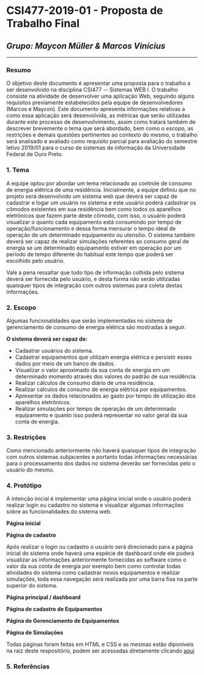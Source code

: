 # **CSI477-2019-01 - Proposta de Trabalho Final**
## *Grupo: Maycon Müller & Marcos Vinícius*

--------------

<!-- Descrever um resumo sobre o trabalho. -->

### Resumo
O objetivo deste documento é apresentar uma proposta para o trabalho a ser desenvolvido na disciplina CSI477 -- Sistemas WEB I. O trabalho consiste na atividade de desenvolver uma aplicação Web, seguindo alguns requisitos previamente estabelecidos pela equipe de desenvolvedores (Marcos e Maycon). Este documento apresenta informações relativas a como essa aplicação será desenvolvida, as métricas que serão utilizadas durante este processo de desenvolvimento, assim como tratará também de descrever brevemente  o tema que será abordado, bem como o escopo, as restrições e demais questões pertinentes ao contexto do mesmo, o trabalho será analisado e avaliado como requisito  parcial para avaliação do semestre letivo 2019/01 para o curso de sistemas de informação da Universidade Federal de Ouro Preto.




<!-- Apresentar o tema. -->
### 1. Tema
  A equipe optou por abordar um tema relacionado ao controle de consumo de energia elétrica de uma residência. Inicialmente, a equipe definiu que no projeto será desenvolvido um sistema web que deverá ser capaz de  cadastrar e logar um usuário no sistema e este usuário poderá cadastrar os cômodos existentes em sua residência bem como todos os aparelhos eletrônicos que fazem parte deste cômodo, com isso, o usuário  poderá visualizar o quanto cada equipamento está consumindo por tempo de operação/funcionamento e dessa forma mensurar o tempo ideal de operação de um determinado equipamento ou utensílio. O sistema também deverá ser capaz de realizar simulações referentes ao consumo geral de energia se um determinado equipamento estiver em operação por um período de tempo diferente do habitual este tempo que poderá ser escolhido pelo usuário.

  Vale a pena ressaltar que todo tipo de informação colhida pelo sistema deverá ser fornecida pelo usuário, e desta forma não serão utilizadas quaisquer tipos de integração com outros sistemas para coleta destas informações.

<!-- Descrever e delimitar o escopo da aplicação. -->
### 2. Escopo

 Algumas funcionalidades que serão implementadas no sistema de gerenciamento de consumo de energia elétrica são mostradas à seguir.

 **O sistema deverá ser capaz de:**

  * Cadastrar usuários do sistema.
  * Cadastrar equipamentos que utilizam energia elétrica e persistir esses dados por meio de um banco de dados.
  * Visualizar o valor aproximado  da sua conta de energia em um determinado momento através dos valores do padrão de sua residência.
  * Realizar cálculos de consumo diário de uma residência.
  * Realizar cálculos de consumo de energia elétrica por equipamentos.
  * Apresentar os dados relacionados ao gasto por tempo de utilização dos aparelhos eletrônicos.
  * Realizar simulações por tempo de operação de um determinado equipamento e quanto isso poderá representar no valor geral da sua conta de energia.

<!-- Apresentar restrições de funcionalidades e de escopo. -->
### 3. Restrições

Como mencionado anteriormente não haverá quaisquer tipos de integração com outros sistemas subjacentes e portanto todas informações necessárias para o processamento dos dados no sistema deverão ser fornecidas pelo o usuário do mesmo.

<!-- Construir alguns protótipos para a aplicação, disponibilizá-los no Github e descrever o que foi considerado. //-->
### 4. Protótipo

A intenção inicial é implementar uma página inicial onde o usuário poderá realizar login  ou cadastro no sistema e visualizar algumas informações sobre as funcionalidades  do sistema web.

**Página inicial**

**Página de cadastro**

Após realizar o login ou cadastro o usuário será direcionado para a página inicial do sistema onde haverá uma espécie de dashboard onde ele poderá visualizar as informações anteriormente fornecidas ao software como o valor da sua conta de energia por exemplo bem como controlar todas atividades do sistema como cadastrar novos equipamentos e realizar simulações, toda essa navegação será realizada por uma barra fixa na parte superior do sistema.

**Página principal / dashboard**

**Página de cadastro de Equipamentos**

**Página de Gerenciamento de Equipamentos**

**Página de Simulações**

Todas páginas foram feitas em HTML e CSS e as mesmas estão diponíveis na raiz deste respositório, podem ser acessadas diretamente clicando [aqui](https://github.com/UFOP-CSI477/2019-01-trabalho-final-2019-01-trabalho-final-maycon-marcos)


### 5. Referências
